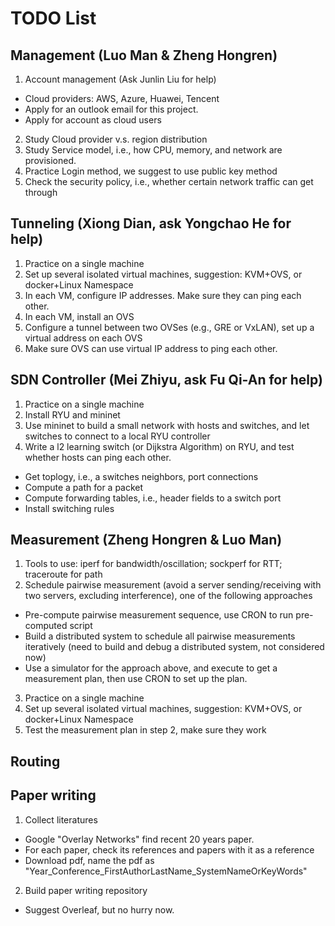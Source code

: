# TODO List

## Management (Luo Man & Zheng Hongren)
1. Account management (Ask Junlin Liu for help)
  * Cloud providers: AWS, Azure, Huawei, Tencent
  * Apply for an outlook email for this project.
  * Apply for account as cloud users
2. Study Cloud provider v.s. region distribution
3. Study Service model, i.e., how CPU, memory, and network are provisioned.
4. Practice Login method, we suggest to use public key method
5. Check the security policy, i.e., whether certain network traffic can get through
 

## Tunneling (Xiong Dian, ask Yongchao He for help)
1. Practice on a single machine
2. Set up several isolated virtual machines, suggestion: KVM+OVS, or docker+Linux Namespace
3. In each VM, configure IP addresses. Make sure they can ping each other.
4. In each VM, install an OVS
5. Configure a tunnel between two OVSes (e.g., GRE or VxLAN), set up a virtual address on each OVS
6. Make sure OVS can use virtual IP address to ping each other.

## SDN Controller (Mei Zhiyu, ask Fu Qi-An for help)
1. Practice on a single machine
2. Install RYU and mininet
3. Use mininet to build a small network with hosts and switches, and let switches to connect to a local RYU controller
4. Write a l2 learning switch (or Dijkstra Algorithm) on RYU, and test whether hosts can ping each other. 
  * Get toplogy, i.e., a switches neighbors, port connections
  * Compute a path for a packet
  * Compute forwarding tables, i.e., header fields to a switch port
  * Install switching rules

## Measurement (Zheng Hongren & Luo Man)
1. Tools to use: iperf for bandwidth/oscillation; sockperf for RTT; traceroute for path
2. Schedule pairwise measurement (avoid a server sending/receiving with two servers, excluding interference), one of the following approaches
  * Pre-compute pairwise measurement sequence, use CRON to run pre-computed script
  * Build a distributed system to schedule all pairwise measurements iteratively (need to build and debug a distributed system, not considered now)
  * Use a simulator for the approach above, and execute to get a measurement plan, then use CRON to set up the plan.
3. Practice on a single machine
4. Set up several isolated virtual machines, suggestion: KVM+OVS, or docker+Linux Namespace
5. Test the measurement plan in step 2, make sure they work
  

## Routing

## Paper writing
1. Collect literatures
  * Google "Overlay Networks" find recent 20 years paper. 
  * For each paper, check its references and papers with it as a reference
  * Download pdf, name the pdf as "Year_Conference_FirstAuthorLastName_SystemNameOrKeyWords"
2. Build paper writing repository
  * Suggest Overleaf, but no hurry now.
